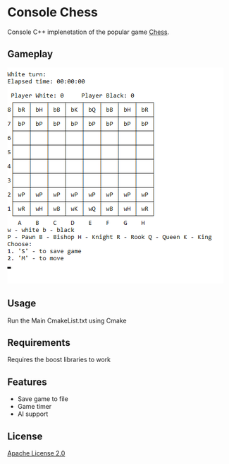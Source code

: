# Console Chess
Console C++ implenetation of the popular game [Chess](https://en.wikipedia.org/wiki/Chess). 

## Gameplay
<p align="left"><img src="https://github.com/ZdrzalikPrzemyslaw/Console-Chess/blob/master/.github/Gameplay.png"
     alt="Gameplay Screenshot"/>
  </p>
  
## Usage
Run the Main CmakeList.txt using Cmake 

## Requirements

Requires the boost libraries to work

## Features
* Save game to file
* Game timer
* AI support

## License
[Apache License 2.0](https://choosealicense.com/licenses/apache-2.0/)
